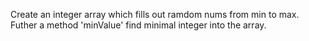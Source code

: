 Create an integer array which fills out ramdom nums from min to max.
Futher a method 'minValue' find minimal integer into the array.
